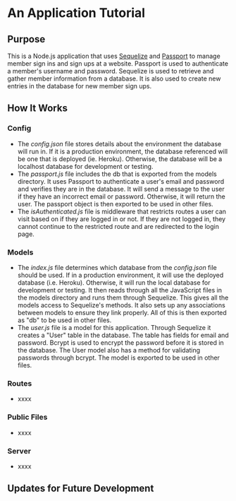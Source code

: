 # An Application Tutorial

## Purpose
This is a Node.js application that uses [Sequelize](https://sequelize.org/) and [Passport](http://www.passportjs.org/) to manage member sign ins and sign ups at a website. Passport is used to authenticate a member's username and password. Sequelize is used to retrieve and gather member information from a database. It is also used to create new entries in the database for new member sign ups.

## How It Works
### Config
* The *config.json* file stores details about the environment the database will run in. If it is a production environment, the database referenced will be one that is deployed (ie. Heroku). Otherwise, the database will be a localhost database for development or testing.
* The *passport.js* file includes the db that is exported from the models directory. It uses Passport to authenticate a user's email and password and verifies they are in the database. It will send a message to the user if they have an incorrect email or password. Otherwise, it will return the user. The passport object is then exported to be used in other files.
* The *isAuthenticated.js* file is middleware that restricts routes a user can visit based on if they are logged in or not. If they are not logged in, they cannot continue to the restricted route and are redirected to the login page.

### Models
* The *index.js* file determines which database from the *config.json* file should be used. If in a production environment, it will use the deployed database (i.e. Heroku). Otherwise, it will run the local database for development or testing. It then reads through all the JavaScript files in the models directory and runs them through Sequelize. This gives all the models access to Sequelize's methods. It also sets up any associations between models to ensure they link properly. All of this is then exported as "db" to be used in other files.
* The *user.js* file is a model for this application. Through Sequelize it creates a "User" table in the database. The table has fields for email and password. Bcrypt is used to encrypt the password before it is stored in the database. The User model also has a method for validating passwords through bcrypt. The model is exported to be used in other files.

### Routes
* xxxx

### Public Files
* xxxx

### Server
* xxxx

## Updates for Future Development